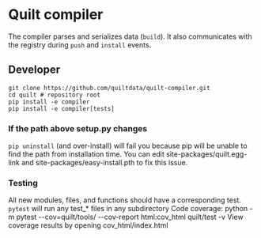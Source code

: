 # Quilt compiler
The compiler parses and serializes data (`build`). It also communicates with the registry during `push` and `install` events.

## Developer
```
git clone https://github.com/quiltdata/quilt-compiler.git
cd quilt # repository root
pip install -e compiler
pip install -e compiler[tests]
```

### If the path above setup.py changes
`pip uninstall` (and over-install) will fail you because pip will be unable to find the path from installation time.
You can edit site-packages/quilt.egg-link and site-packages/easy-install.pth to fix this issue.

### Testing
All new modules, files, and functions should have a corresponding test.
`pytest` will run any test_* files in any subdirectory
Code coverage: python -m pytest --cov=quilt/tools/ --cov-report html:cov_html quilt/test -v
View coverage results by opening cov_html/index.html
